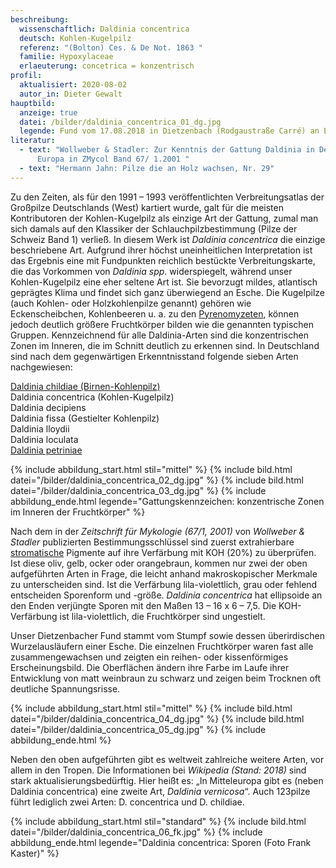 ```yaml
---
beschreibung:
  wissenschaftlich: Daldinia concentrica
  deutsch: Kohlen-Kugelpilz
  referenz: "(Bolton) Ces. & De Not. 1863 "
  familie: Hypoxylaceae
  erlaeuterung: concetrica = konzentrisch
profil:
  aktualisiert: 2020-08-02
  autor_in: Dieter Gewalt
hauptbild:
  anzeige: true
  datei: /bilder/daldinia_concentrica_01_dg.jpg
  legende: Fund vom 17.08.2018 in Dietzenbach (Rodgaustraße Carré) an Esche
literatur:
  - text: "Wollweber & Stadler: Zur Kenntnis der Gattung Daldinia in Deutschland und
      Europa in ZMycol Band 67/ 1.2001 "
  - text: "Hermann Jahn: Pilze die an Holz wachsen, Nr. 29"
---
```

Zu den Zeiten, als für den 1991 – 1993 veröffentlichten Verbreitungsatlas der Großpilze Deutschlands (West) kartiert wurde, galt für die meisten Kontributoren der Kohlen-Kugelpilz als einzige Art der Gattung, zumal man sich damals auf den Klassiker der Schlauchpilzbestimmung (Pilze der Schweiz Band 1) verließ. In diesem Werk ist *Daldinia concentrica* die einzige beschriebene Art. Aufgrund ihrer höchst uneinheitlichen Interpretation ist das Ergebnis eine mit Fundpunkten reichlich bestückte Verbreitungskarte, die das Vorkommen von *Daldinia spp*. widerspiegelt, während unser Kohlen-Kugelpilz eine eher seltene Art ist. Sie bevorzugt mildes, atlantisch geprägtes Klima und findet sich ganz überwiegend an Esche.
Die Kugelpilze (auch Kohlen- oder Holzkohlenpilze genannt) gehören wie Eckenscheibchen, Kohlenbeeren u. a. zu den [Pyrenomyzeten](Pyrenomyzeten "Glossar"), können jedoch deutlich größere Fruchtkörper bilden wie die genannten typischen Gruppen. Kennzeichnend für alle Daldinia-Arten sind die konzentrischen Zonen im Inneren, die im Schnitt deutlich zu erkennen sind. In Deutschland sind nach dem gegenwärtigen Erkenntnisstand folgende sieben Arten nachgewiesen:

[Daldinia childiae (Birnen-Kohlenpilz)](/pilze/daldinia-childiae-birnen-kohlenpilz)\
Daldinia concentrica (Kohlen-Kugelpilz)\
Daldinia decipiens\
Daldinia fissa (Gestielter Kohlenpilz)\
Daldinia lloydii\
Daldinia loculata\
[Daldinia petriniae](/pilze/daldinia-petriniae-erlen-holzkohlenpilz)

{% include abbildung_start.html stil="mittel" %}
{% include bild.html datei="/bilder/daldinia_concentrica_02_dg.jpg" %}
{% include bild.html datei="/bilder/daldinia_concentrica_03_dg.jpg" %}
{% include abbildung_ende.html legende="Gattungskennzeichen: konzentrische Zonen im Inneren der Fruchtkörper" %}

Nach dem in der *Zeitschrift für Mykologie (67/1, 2001)* von *Wollweber & Stadler* publizierten Bestimmungsschlüssel sind zuerst extrahierbare [stromatische](Stroma "Glossar") Pigmente auf ihre Verfärbung mit KOH (20%) zu überprüfen. Ist diese oliv, gelb, ocker oder orangebraun, kommen nur zwei der oben aufgeführten Arten in Frage, die leicht anhand makroskopischer Merkmale zu unterscheiden sind. Ist die Verfärbung lila-violettlich, grau oder fehlend entscheiden Sporenform und -größe. *Daldinia concentrica* hat ellipsoide an den Enden verjüngte Sporen mit den Maßen 13 – 16 x 6 – 7,5. Die KOH-Verfärbung ist lila-violettlich, die Fruchtkörper sind ungestielt.

Unser Dietzenbacher Fund stammt vom Stumpf sowie dessen überirdischen Wurzelausläufern einer Esche. Die einzelnen Fruchtkörper waren fast alle zusammengewachsen und zeigten ein reihen- oder kissenförmiges Erscheinungsbild. Die Oberflächen ändern ihre Farbe im Laufe ihrer Entwicklung von matt weinbraun zu schwarz und zeigen beim Trocknen oft deutliche Spannungsrisse.

{% include abbildung_start.html stil="mittel" %}
{% include bild.html datei="/bilder/daldinia_concentrica_04_dg.jpg" %}
{% include bild.html datei="/bilder/daldinia_concentrica_05_dg.jpg" %}
{% include abbildung_ende.html %}

Neben den oben aufgeführten gibt es weltweit zahlreiche weitere Arten, vor allem in den Tropen. Die Informationen bei *Wikipedia (Stand: 2018)* sind stark aktualisierungsbedürftig. Hier heißt es: „In Mitteleuropa gibt es (neben Daldinia concentrica) eine zweite Art, *Daldinia vernicosa*“. Auch 123pilze führt lediglich zwei Arten: D. concentrica und D. childiae.

{% include abbildung_start.html stil="standard" %}
{% include bild.html datei="/bilder/daldinia_concentrica_06_fk.jpg" %}
{% include abbildung_ende.html legende="Daldinia concentrica: Sporen (Foto Frank Kaster)" %}